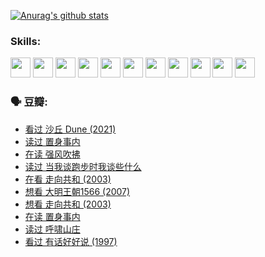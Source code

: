 
[![Anurag's github stats](https://github-readme-stats.vercel.app/api?username=w940853815)](https://github.com/anuraghazra/github-readme-stats)

### Skills:

<code><img height="32" src="https://cdn.jsdelivr.net/npm/simple-icons@v5/icons/python.svg"></code>
<code><img height="32" src="https://cdn.jsdelivr.net/npm/simple-icons@v5/icons/javascript.svg"></code>
<code><img height="32" src="https://cdn.jsdelivr.net/npm/simple-icons@v5/icons/django.svg"></code>
<code><img height="32" src="https://cdn.jsdelivr.net/npm/simple-icons@v5/icons/flask.svg"></code>
<code><img height="32" src="https://cdn.jsdelivr.net/npm/simple-icons@v5/icons/vuetify.svg"></code>
<code><img height="32" src="https://cdn.jsdelivr.net/npm/simple-icons@v5/icons/git.svg"></code>
<code><img height="32" src="https://cdn.jsdelivr.net/npm/simple-icons@v5/icons/docker.svg"></code>
<code><img height="32" src="https://cdn.jsdelivr.net/npm/simple-icons@v5/icons/postgresql.svg"></code>
<code><img height="32" src="https://cdn.jsdelivr.net/npm/simple-icons@v5/icons/elasticsearch.svg"></code>
<code><img height="32" src="https://cdn.jsdelivr.net/npm/simple-icons@v5/icons/macos.svg"></code>
<code><img height="32" src="https://cdn.jsdelivr.net/npm/simple-icons@v5/icons/linux.svg"></code>

### 🗣 豆瓣:

<!-- DOUBAN-ACTIVITIES:START -->
- [看过 沙丘 Dune‎ (2021)](https://www.douban.com/people/136069238/status/3726869471/?_i=42486587)
- [读过 置身事内](https://www.douban.com/people/136069238/status/3726223867/?_i=42486587)
- [在读 强风吹拂](https://www.douban.com/people/136069238/status/3725395475/?_i=42486587)
- [读过 当我谈跑步时我谈些什么](https://www.douban.com/people/136069238/status/3715422296/?_i=42486587)
- [在看 走向共和‎ (2003)](https://www.douban.com/people/136069238/status/3711470443/?_i=42486587)
- [想看 大明王朝1566‎ (2007)](https://www.douban.com/people/136069238/status/3710980213/?_i=42486587)
- [想看 走向共和‎ (2003)](https://www.douban.com/people/136069238/status/3710980002/?_i=42486587)
- [在读 置身事内](https://www.douban.com/people/136069238/status/3710472151/?_i=42486587)
- [读过 呼啸山庄](https://www.douban.com/people/136069238/status/3710470617/?_i=42486587)
- [看过 有话好好说‎ (1997)](https://www.douban.com/people/136069238/status/3709833172/?_i=42486587)
<!-- DOUBAN-ACTIVITIES:END -->
<!--
**w940853815/w940853815** is a ✨ _special_ ✨ repository because its `README.md` (this file) appears on your GitHub profile.

Here are some ideas to get you started:

- 🔭 I’m currently working on ...
- 🌱 I’m currently learning ...
- 👯 I’m looking to collaborate on ...
- 🤔 I’m looking for help with ...
- 💬 Ask me about ...
- 📫 How to reach me: ...
- 😄 Pronouns: ...
- ⚡ Fun fact: ...
-->
